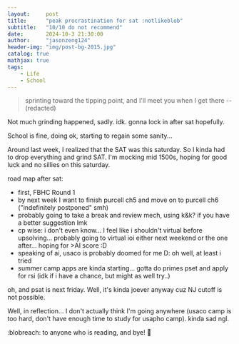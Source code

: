 ```yaml
---
layout:     post
title:      "peak procrastination for sat :notlikeblob"
subtitle:   "10/10 do not recommend"
date:       2024-10-3 21:30:00
author:     "jasonzeng124"
header-img: "img/post-bg-2015.jpg"
catalog: true
mathjax: true
tags:
    - Life
    - School
---
```


> sprinting toward the tipping point, and I'll meet you when I get there --(redacted)

Not much grinding happened, sadly. idk. gonna lock in after sat hopefully.

School is fine, doing ok, starting to regain some sanity...

Around last week, I realized that the SAT was this saturday. So I kinda had to drop everything and grind SAT. I'm mocking mid 1500s, hoping for good luck and no sillies on this saturday.

road map after sat:
* first, FBHC Round 1
* by next week I want to finish purcell ch5 and move on to purcell ch6 ("indefinitely postponed" smh)
* probably going to take a break and review mech, using k&k? if you have a better suggestion lmk
* cp wise: i don't even know... I feel like i shouldn't virtual before upsolving... probably going to virtual ioi either next weekend or the one after... hoping for >AI score :D
* speaking of ai, usaco is probably doomed for me D: oh well, at least i tried
* summer camp apps are kinda starting... gotta do primes pset and apply for rsi (idk if i have a chance, but might as well try..)

oh, and psat is next friday. Well, it's kinda joever anyway cuz NJ cutoff is not possible.

Well, in reflection... I don't actually think I'm going anywhere (usaco camp is too hard, don't have enough time to study for usapho camp). kinda sad ngl.

:blobreach: to anyone who is reading, and bye! :wave: